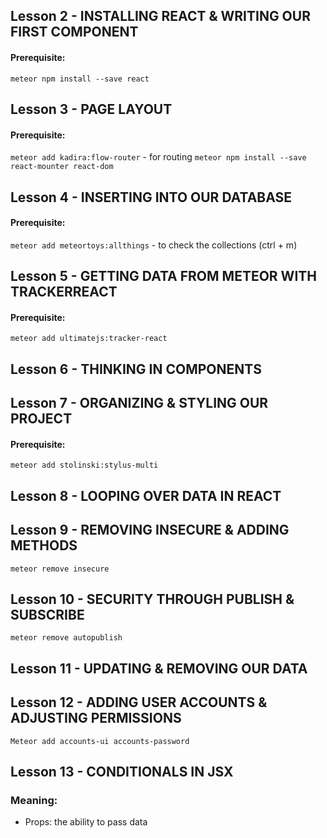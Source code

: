 ## Lesson 2 - INSTALLING REACT & WRITING OUR FIRST COMPONENT
#### Prerequisite:
`meteor npm install --save react`

## Lesson 3 - PAGE LAYOUT
#### Prerequisite:
`meteor add kadira:flow-router` - for routing
`meteor npm install --save react-mounter react-dom`

## Lesson 4 - INSERTING INTO OUR DATABASE
#### Prerequisite:
`meteor add meteortoys:allthings` - to check the collections (ctrl + m)

## Lesson 5 - GETTING DATA FROM METEOR WITH TRACKERREACT
#### Prerequisite:
`meteor add ultimatejs:tracker-react`

## Lesson 6 - THINKING IN COMPONENTS

## Lesson 7 - ORGANIZING & STYLING OUR PROJECT
#### Prerequisite:
`meteor add stolinski:stylus-multi`

## Lesson 8 - LOOPING OVER DATA IN REACT

## Lesson 9 - REMOVING INSECURE & ADDING METHODS
`meteor remove insecure`

## Lesson 10 - SECURITY THROUGH PUBLISH & SUBSCRIBE
`meteor remove autopublish`

## Lesson 11 - UPDATING & REMOVING OUR DATA

## Lesson 12 - ADDING USER ACCOUNTS & ADJUSTING PERMISSIONS
`Meteor add accounts-ui accounts-password`

## Lesson 13 - CONDITIONALS IN JSX

### Meaning:
- Props: the ability to pass data
